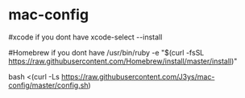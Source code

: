# mac-config

#xcode if you dont have
xcode-select --install

#Homebrew if you dont have
/usr/bin/ruby -e "$(curl -fsSL https://raw.githubusercontent.com/Homebrew/install/master/install)" 

bash <(curl -Ls https://raw.githubusercontent.com/J3ys/mac-config/master/config.sh)
